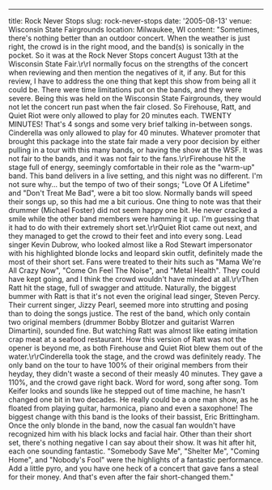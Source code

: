 ---
title: Rock Never Stops
slug: rock-never-stops
date: '2005-08-13'
venue: Wisconsin State Fairgrounds
location: Milwaukee, WI
content: "Sometimes, there's nothing better than an outdoor concert. When the weather
is just right, the crowd is in the right mood, and the band(s) is sonically in
the pocket. So it was at the Rock Never Stops concert August 13th at the Wisconsin
State Fair.\r\rI normally focus on the strengths of the concert when reviewing
and then mention the negatives of it, if any. But for this review, I have to address
the one thing that kept this show from being all it could be. There were time
limitations put on the bands, and they were severe. Being this was held on the
Wisconsin State Fairgrounds, they would not let the concert run past when the
fair closed. So Firehouse, Ratt, and Quiet Riot were only allowed to play for
20 minutes each. TWENTY MINUTES! That's 4 songs and some very brief talking in-between
songs. Cinderella was only allowed to play for 40 minutes. Whatever promoter that
brought this package into the state fair made a very poor decision by either pulling
in a tour with this many bands, or having the show at the WSF. It was not fair
to the bands, and it was not fair to the fans.\r\rFirehouse hit the stage full
of energy, seemingly comfortable in their role as the \"warm-up\" band. This band
delivers in a live setting, and this night was no different. I'm not sure why...
but the tempo of two of their songs; \"Love Of A Lifetime\" and \"Don't Treat
Me Bad\", were a bit too slow. Normally bands will speed their songs up, so this
had me a bit curious. One thing to note was that their drummer (Michael Foster)
did not seem happy one bit. He never cracked a smile while the other band members
were hamming it up. I'm guessing that it had to do with their extremely short
set.\r\rQuiet Riot came out next, and they managed to get the crowd to their feet
and into every song. Lead singer Kevin Dubrow, who looked almost like a Rod Stewart
impersonator with his highlighted blonde locks and leopard skin outfit, definitely
made the most of their short set. Fans were treated to their hits such as \"Mama
We're All Crazy Now\", \"Come On Feel The Noise\", and \"Metal Health\". They
could have kept going, and I think the crowd wouldn't have minded at all.\r\rThen
Ratt hit the stage, full of swagger and attitude. Naturally, the biggest bummer
with Ratt is that it's not even the original lead singer, Steven Percy. Their
current singer, Jizzy Pearl, seemed more into strutting and posing than to doing
the songs justice. The rest of the band, which only contain two original members
(drummer Bobby Blotzer and guitarist Warren Dimartini), sounded fine. But watching
Ratt was almost like eating imitation crap meat at a seafood restaurant. How this
version of Ratt was not the opener is beyond me, as both Firehouse and Quiet Riot
blew them out of the water.\r\rCinderella took the stage, and the crowd was definitely
ready. The only band on the tour to have 100% of their original members from their
heyday, they didn't waste a second of their measly 40 minutes. They gave a 110%,
and the crowd gave right back. Word for word, song after song. Tom Keifer looks
and sounds like he stepped out of time machine, he hasn't changed one bit in two
decades. He really could be a one man show, as he floated from playing guitar,
harmonica, piano and even a saxophone! The biggest change with this band is the
looks of their bassist, Eric Brittingham. Once the only blonde in the band, now
the casual fan wouldn't have recognized him with his black locks and facial hair.
Other than their short set, there's nothing negative I can say about their show.
It was hit after hit, each one sounding fantastic. \"Somebody Save Me\", \"Shelter
Me\", \"Coming Home\", and \"Nobody's Fool\" were the highlights of a fantastic
performance. Add a little pyro, and you have one heck of a concert that gave fans
a steal for their money. And that's even after the fair short-changed them."